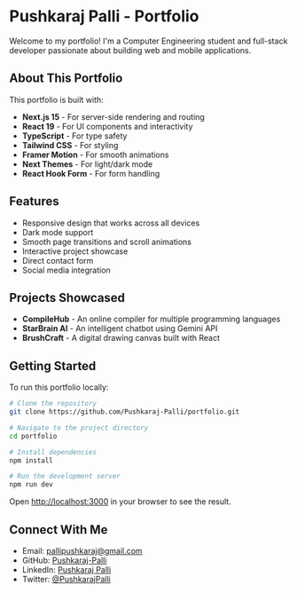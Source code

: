 # Pushkaraj Palli - Portfolio

Welcome to my portfolio! I'm a Computer Engineering student and full-stack developer passionate about building web and mobile applications.

## About This Portfolio

This portfolio is built with:
- **Next.js 15** - For server-side rendering and routing
- **React 19** - For UI components and interactivity
- **TypeScript** - For type safety
- **Tailwind CSS** - For styling
- **Framer Motion** - For smooth animations
- **Next Themes** - For light/dark mode
- **React Hook Form** - For form handling

## Features

- Responsive design that works across all devices
- Dark mode support
- Smooth page transitions and scroll animations
- Interactive project showcase
- Direct contact form
- Social media integration

## Projects Showcased

- **CompileHub** - An online compiler for multiple programming languages
- **StarBrain AI** - An intelligent chatbot using Gemini API
- **BrushCraft** - A digital drawing canvas built with React

## Getting Started

To run this portfolio locally:

```bash
# Clone the repository
git clone https://github.com/Pushkaraj-Palli/portfolio.git

# Navigate to the project directory
cd portfolio

# Install dependencies
npm install

# Run the development server
npm run dev
```

Open [http://localhost:3000](http://localhost:3000) in your browser to see the result.

## Connect With Me

- Email: pallipushkaraj@gmail.com
- GitHub: [Pushkaraj-Palli](https://github.com/Pushkaraj-Palli)
- LinkedIn: [Pushkaraj Palli](https://www.linkedin.com/in/pushkaraj-palli-748296269/)
- Twitter: [@PushkarajPalli](https://x.com/PushkarajPalli) 